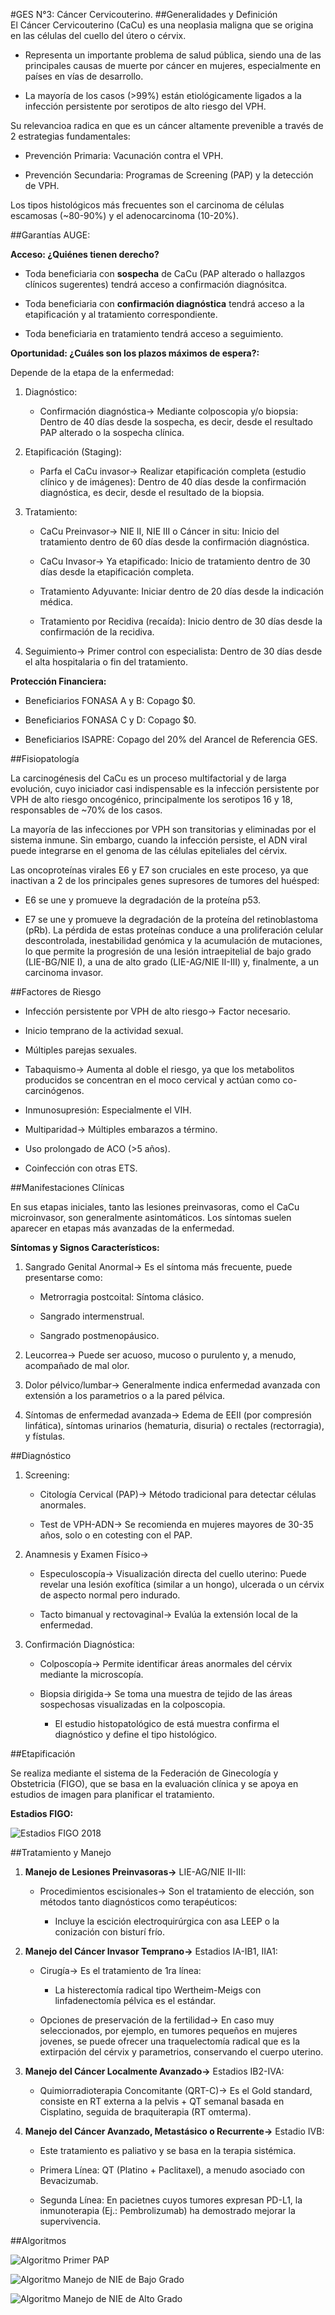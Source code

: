 #GES N°3: Cáncer Cervicouterino.
##Generalidades y Definición  
El Cáncer Cervicouterino (CaCu) es una neoplasia maligna que se origina en las células del cuello del útero o cérvix.

* Representa un importante problema de salud pública, siendo una de las principales causas de muerte por cáncer en mujeres, especialmente en países en vías de desarrollo.

* La mayoría de los casos (>99%) están etiológicamente ligados a la infección persistente por serotipos de alto riesgo del VPH.

Su relevancioa radica en que es un cáncer altamente prevenible a través de 2 estrategias fundamentales:

* Prevención Primaria: Vacunación contra el VPH.

* Prevención Secundaria: Programas de Screening (PAP) y la detección de VPH.

Los tipos histológicos más frecuentes son el carcinoma de células escamosas (~80-90%) y el adenocarcinoma (10-20%).

##Garantías AUGE:

**Acceso: ¿Quiénes tienen derecho?**

* Toda beneficiaria con **sospecha** de CaCu (PAP alterado o hallazgos clínicos sugerentes) tendrá acceso a confirmación diagnósitca.

* Toda beneficiaria con **confirmación diagnóstica** tendrá acceso a la etapificación y al tratamiento correspondiente.

* Toda beneficiaria en tratamiento tendrá acceso a seguimiento.

**Oportunidad: ¿Cuáles son los plazos máximos de espera?:**

Depende de la etapa de la enfermedad:

1. Diagnóstico:

	* Confirmación diagnóstica→ Mediante colposcopia y/o biopsia: Dentro de 40 días desde la sospecha, es decir, desde el resultado PAP alterado o la sospecha clínica.
	
2. Etapificación (Staging):

	* Parfa el CaCu invasor→ Realizar etapificación completa (estudio clínico y de imágenes): Dentro de 40 días desde la confirmación diagnóstica, es decir, desde el resultado de la biopsia.
	
3. Tratamiento: 

	* CaCu Preinvasor→ NIE II, NIE III o Cáncer in situ: Inicio del tratamiento dentro de 60 días desde la confirmación diagnóstica.
	
	* CaCu Invasor→ Ya etapificado: Inicio de tratamiento dentro de 30 días desde la etapificación completa.
	
	* Tratamiento Adyuvante: Iniciar dentro de 20 días desde la indicación médica.
	
	* Tratamiento por Recidiva (recaída): Inicio dentro de 30 días desde la confirmación de la recidiva.
	
4. Seguimiento→ Primer control con especialista: Dentro de 30 días desde el alta hospitalaria o fin del tratamiento.

**Protección Financiera:**

* Beneficiarios FONASA A y B: Copago $0.

* Beneficiarios FONASA C y D: Copago $0.

* Beneficiarios ISAPRE: Copago del 20% del Arancel de Referencia GES.

##Fisiopatología

La carcinogénesis del CaCu es un proceso multifactorial y de larga evolución, cuyo iniciador casi indispensable es la infección persistente por VPH de alto riesgo oncogénico, principalmente los serotipos 16 y 18, responsables de ~70% de los casos.

La mayoría de las infecciones por VPH son transitorias y eliminadas por el sistema inmune. Sin embargo, cuando la infección persiste, el ADN viral puede integrarse en el genoma de las células epiteliales del cérvix.

Las oncoproteínas virales E6 y E7 son cruciales en este proceso, ya que inactivan a 2 de los principales genes supresores de tumores del huésped:

* E6 se une y promueve la degradación de la proteína p53.

* E7 se une y promueve la degradación de la proteína del retinoblastoma (pRb).
La pérdida de estas proteínas conduce a una proliferación celular descontrolada, inestabilidad genómica y la acumulación de mutaciones, lo que permite la progresión de una lesión intraepitelial de bajo grado (LIE-BG/NIE I), a una de alto grado (LIE-AG/NIE II-III) y, finalmente, a un carcinoma invasor.

##Factores de Riesgo

* Infección persistente por VPH de alto riesgo→ Factor necesario.

* Inicio temprano de la actividad sexual.

* Múltiples parejas sexuales.

* Tabaquismo→ Aumenta al doble el riesgo, ya que los metabolitos producidos se concentran en el moco cervical y actúan como co-carcinógenos.

* Inmunosupresión: Especialmente el VIH.

* Multiparidad→ Múltiples embarazos a término.

* Uso prolongado de ACO (>5 años).

* Coinfección con otras ETS.

##Manifestaciones Clínicas

En sus etapas iniciales, tanto las lesiones preinvasoras, como el CaCu microinvasor, son generalmente asintomáticos. Los síntomas suelen aparecer en etapas más avanzadas de la enfermedad.

**Síntomas y Signos Característicos:**

1. Sangrado Genital Anormal→ Es el síntoma más frecuente, puede presentarse como:

	* Metrorragia postcoital: Síntoma clásico.
	
	* Sangrado intermenstrual.
	
	* Sangrado postmenopáusico.
	
2. Leucorrea→ Puede ser acuoso, mucoso o purulento y, a menudo, acompañado de mal olor.

3. Dolor pélvico/lumbar→ Generalmente indica enfermedad avanzada con extensión a los parametrios o a la pared pélvica.

4. Síntomas de enfermedad avanzada→ Edema de EEII (por compresión linfática), síntomas urinarios (hematuria, disuria) o rectales (rectorragia), y fístulas.

##Diagnóstico

1. Screening:

	* Citología Cervical (PAP)→ Método tradicional para detectar células anormales. 
	
	* Test de VPH-ADN→ Se recomienda en mujeres mayores de 30-35 años, solo o en cotesting con el PAP.
	
2. Anamnesis y Examen Físico→ 

	* Especuloscopía→ Visualización directa del cuello uterino: Puede revelar una lesión exofítica (similar a un hongo), ulcerada o un cérvix de aspecto normal pero indurado.

	* Tacto bimanual y rectovaginal→ Evalúa la extensión local de la enfermedad.
	
3. Confirmación Diagnóstica:

	* Colposcopía→ Permite identificar áreas anormales del cérvix mediante la microscopía.
	
	* Biopsia dirigida→ Se toma una muestra de tejido de las áreas sospechosas visualizadas en la colposcopia.
		
		* El estudio histopatológico de está muestra confirma el diagnóstico y define el tipo histológico.
		
##Etapificación

Se realiza mediante el sistema de la Federación de Ginecología y Obstetricia (FIGO), que se basa en la evaluación clínica y se apoya en estudios de imagen para planificar el tratamiento.

**Estadios FIGO:**

![Estadios FIGO 2018](../imagenes/ges03/FIGOTABLA.jpeg)

##Tratamiento y Manejo

1. **Manejo de Lesiones Preinvasoras→** LIE-AG/NIE II-III:
	
	* Procedimientos escisionales→ Son el tratamiento de elección, son métodos tanto diagnósticos como terapéuticos:
		
		* Incluye la escición electroquirúrgica con asa LEEP o la conización con bisturí frío.
		
2. **Manejo del Cáncer Invasor Temprano→** Estadios IA-IB1, IIA1:

	* Cirugía→ Es el tratamiento de 1ra línea:
		
		* La histerectomía radical tipo Wertheim-Meigs con linfadenectomía pélvica es el estándar.
		
	* Opciones de preservación de la fertilidad→ En caso muy seleccionados, por ejemplo, en tumores pequeños en mujeres jovenes, se puede ofrecer una traquelectomía radical que es la extirpación del cérvix y parametrios, conservando el cuerpo uterino.
	
3. **Manejo del Cáncer Localmente Avanzado→** Estadios IB2-IVA:

	* Quimiorradioterapia Concomitante (QRT-C)→ Es el Gold standard, consiste en RT externa a la pelvis + QT semanal basada en Cisplatino, seguida de braquiterapia (RT omterma).
	
4. **Manejo del Cáncer Avanzado, Metastásico o Recurrente→** Estadio IVB:

	* Este tratamiento es paliativo y se basa en la terapia sistémica.
	
	* Primera Línea: QT (Platino + Paclitaxel), a menudo asociado con Bevacizumab.
	
	* Segunda Línea: En pacietnes cuyos tumores expresan PD-L1, la inmunoterapia (Ej.: Pembrolizumab) ha demostrado mejorar la supervivencia.
	
##Algoritmos

![Algoritmo Primer PAP](../imagenes/ges03/Algoritmo1.JPG)

![Algoritmo Manejo de NIE de Bajo Grado](../imagenes/ges03/Algoritmo2.JPG)

![Algoritmo Manejo de NIE de Alto Grado](../imagenes/ges03/Algoritmo3.JPG)

	


